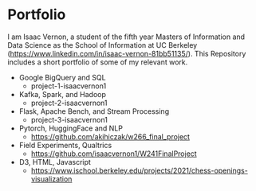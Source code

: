 # Portfolio

I am Isaac Vernon, a student of the fifth year Masters of Information and Data Science as the School of Information at UC Berkeley (https://www.linkedin.com/in/isaac-vernon-81bb51135/). This Repository includes a short portfolio of some of my relevant work.

- Google BigQuery and SQL
  * project-1-isaacvernon1
- Kafka, Spark, and Hadoop
  * project-2-isaacvernon1
- Flask, Apache Bench, and Stream Processing
  * project-3-isaacvernon1
- Pytorch, HuggingFace and NLP
  * https://github.com/akihiczak/w266_final_project
- Field Experiments, Qualtrics
  * https://github.com/isaacvernon1/W241FinalProject
- D3, HTML, Javascript
  * https://www.ischool.berkeley.edu/projects/2021/chess-openings-visualization
